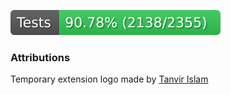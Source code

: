 ![badge](doc/badges/badge.svg)

### Attributions
Temporary extension logo made by [Tanvir Islam](https://thenounproject.com/creator/tanvirislam/)